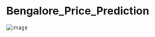 # Bengalore_Price_Prediction

![image](https://github.com/phaniteja25/Bengalore_Price_Prediction/assets/68049195/4e08f074-eaff-4451-9948-cc0ac32f198d)
